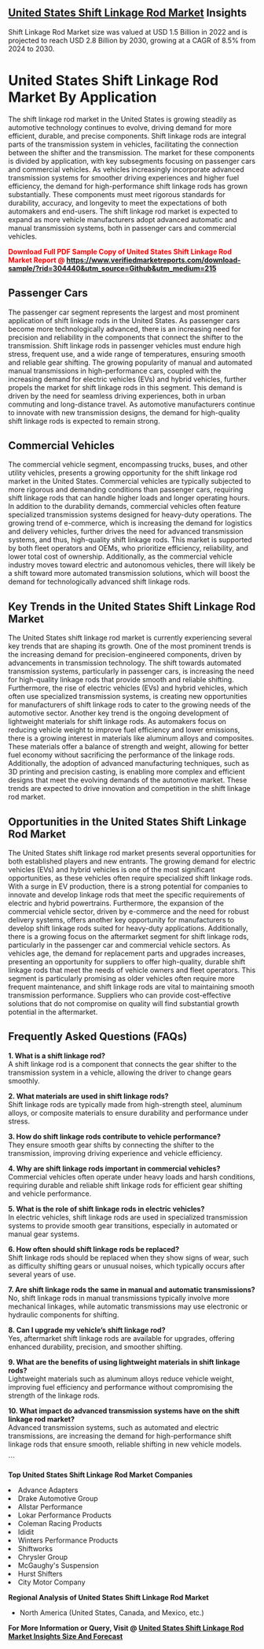 <h2><a href="https://www.verifiedmarketreports.com/download-sample/?rid=304440&amp;utm_source=Github&amp;utm_medium=215" target="_blank">United States Shift Linkage Rod Market</a> Insights</h2><p>Shift Linkage Rod Market size was valued at USD 1.5 Billion in 2022 and is projected to reach USD 2.8 Billion by 2030, growing at a CAGR of 8.5% from 2024 to 2030.</p><p> <h1>United States Shift Linkage Rod Market By Application</h1> <p>The shift linkage rod market in the United States is growing steadily as automotive technology continues to evolve, driving demand for more efficient, durable, and precise components. Shift linkage rods are integral parts of the transmission system in vehicles, facilitating the connection between the shifter and the transmission. The market for these components is divided by application, with key subsegments focusing on passenger cars and commercial vehicles. As vehicles increasingly incorporate advanced transmission systems for smoother driving experiences and higher fuel efficiency, the demand for high-performance shift linkage rods has grown substantially. These components must meet rigorous standards for durability, accuracy, and longevity to meet the expectations of both automakers and end-users. The shift linkage rod market is expected to expand as more vehicle manufacturers adopt advanced automatic and manual transmission systems, both in passenger cars and commercial vehicles. <strong><p><span class=""><span style="color: #ff0000;"><strong>Download Full PDF Sample Copy of United States Shift Linkage Rod Market Report</strong> @ </span><a href="https://www.verifiedmarketreports.com/download-sample/?rid=304440&amp;utm_source=Github&amp;utm_medium=215" target="_blank">https://www.verifiedmarketreports.com/download-sample/?rid=304440&amp;utm_source=Github&amp;utm_medium=215</a></span></p></strong> </p> <h2>Passenger Cars</h2> <p>The passenger car segment represents the largest and most prominent application of shift linkage rods in the United States. As passenger cars become more technologically advanced, there is an increasing need for precision and reliability in the components that connect the shifter to the transmission. Shift linkage rods in passenger vehicles must endure high stress, frequent use, and a wide range of temperatures, ensuring smooth and reliable gear shifting. The growing popularity of manual and automated manual transmissions in high-performance cars, coupled with the increasing demand for electric vehicles (EVs) and hybrid vehicles, further propels the market for shift linkage rods in this segment. This demand is driven by the need for seamless driving experiences, both in urban commuting and long-distance travel. As automotive manufacturers continue to innovate with new transmission designs, the demand for high-quality shift linkage rods is expected to remain strong. <h2>Commercial Vehicles</h2> <p>The commercial vehicle segment, encompassing trucks, buses, and other utility vehicles, presents a growing opportunity for the shift linkage rod market in the United States. Commercial vehicles are typically subjected to more rigorous and demanding conditions than passenger cars, requiring shift linkage rods that can handle higher loads and longer operating hours. In addition to the durability demands, commercial vehicles often feature specialized transmission systems designed for heavy-duty operations. The growing trend of e-commerce, which is increasing the demand for logistics and delivery vehicles, further drives the need for advanced transmission systems, and thus, high-quality shift linkage rods. This market is supported by both fleet operators and OEMs, who prioritize efficiency, reliability, and lower total cost of ownership. Additionally, as the commercial vehicle industry moves toward electric and autonomous vehicles, there will likely be a shift toward more automated transmission solutions, which will boost the demand for technologically advanced shift linkage rods. <h2>Key Trends in the United States Shift Linkage Rod Market</h2> <p>The United States shift linkage rod market is currently experiencing several key trends that are shaping its growth. One of the most prominent trends is the increasing demand for precision-engineered components, driven by advancements in transmission technology. The shift towards automated transmission systems, particularly in passenger cars, is increasing the need for high-quality linkage rods that provide smooth and reliable shifting. Furthermore, the rise of electric vehicles (EVs) and hybrid vehicles, which often use specialized transmission systems, is creating new opportunities for manufacturers of shift linkage rods to cater to the growing needs of the automotive sector. Another key trend is the ongoing development of lightweight materials for shift linkage rods. As automakers focus on reducing vehicle weight to improve fuel efficiency and lower emissions, there is a growing interest in materials like aluminum alloys and composites. These materials offer a balance of strength and weight, allowing for better fuel economy without sacrificing the performance of the linkage rods. Additionally, the adoption of advanced manufacturing techniques, such as 3D printing and precision casting, is enabling more complex and efficient designs that meet the evolving demands of the automotive market. These trends are expected to drive innovation and competition in the shift linkage rod market. <h2>Opportunities in the United States Shift Linkage Rod Market</h2> <p>The United States shift linkage rod market presents several opportunities for both established players and new entrants. The growing demand for electric vehicles (EVs) and hybrid vehicles is one of the most significant opportunities, as these vehicles often require specialized shift linkage rods. With a surge in EV production, there is a strong potential for companies to innovate and develop linkage rods that meet the specific requirements of electric and hybrid powertrains. Furthermore, the expansion of the commercial vehicle sector, driven by e-commerce and the need for robust delivery systems, offers another key opportunity for manufacturers to develop shift linkage rods suited for heavy-duty applications. Additionally, there is a growing focus on the aftermarket segment for shift linkage rods, particularly in the passenger car and commercial vehicle sectors. As vehicles age, the demand for replacement parts and upgrades increases, presenting an opportunity for suppliers to offer high-quality, durable shift linkage rods that meet the needs of vehicle owners and fleet operators. This segment is particularly promising as older vehicles often require more frequent maintenance, and shift linkage rods are vital to maintaining smooth transmission performance. Suppliers who can provide cost-effective solutions that do not compromise on quality will find substantial growth potential in the aftermarket. <h2>Frequently Asked Questions (FAQs)</h2> <p><strong>1. What is a shift linkage rod?</strong><br> A shift linkage rod is a component that connects the gear shifter to the transmission system in a vehicle, allowing the driver to change gears smoothly.</p> <p><strong>2. What materials are used in shift linkage rods?</strong><br> Shift linkage rods are typically made from high-strength steel, aluminum alloys, or composite materials to ensure durability and performance under stress.</p> <p><strong>3. How do shift linkage rods contribute to vehicle performance?</strong><br> They ensure smooth gear shifts by connecting the shifter to the transmission, improving driving experience and vehicle efficiency.</p> <p><strong>4. Why are shift linkage rods important in commercial vehicles?</strong><br> Commercial vehicles often operate under heavy loads and harsh conditions, requiring durable and reliable shift linkage rods for efficient gear shifting and vehicle performance.</p> <p><strong>5. What is the role of shift linkage rods in electric vehicles?</strong><br> In electric vehicles, shift linkage rods are used in specialized transmission systems to provide smooth gear transitions, especially in automated or manual gear systems.</p> <p><strong>6. How often should shift linkage rods be replaced?</strong><br> Shift linkage rods should be replaced when they show signs of wear, such as difficulty shifting gears or unusual noises, which typically occurs after several years of use.</p> <p><strong>7. Are shift linkage rods the same in manual and automatic transmissions?</strong><br> No, shift linkage rods in manual transmissions typically involve more mechanical linkages, while automatic transmissions may use electronic or hydraulic components for shifting.</p> <p><strong>8. Can I upgrade my vehicle’s shift linkage rod?</strong><br> Yes, aftermarket shift linkage rods are available for upgrades, offering enhanced durability, precision, and smoother shifting.</p> <p><strong>9. What are the benefits of using lightweight materials in shift linkage rods?</strong><br> Lightweight materials such as aluminum alloys reduce vehicle weight, improving fuel efficiency and performance without compromising the strength of the linkage rods.</p> <p><strong>10. What impact do advanced transmission systems have on the shift linkage rod market?</strong><br> Advanced transmission systems, such as automated and electric transmissions, are increasing the demand for high-performance shift linkage rods that ensure smooth, reliable shifting in new vehicle models.</p> ```</p><p><strong>Top United States Shift Linkage Rod Market Companies</strong></p><div data-test-id=""><p><li>Advance Adapters</li><li> Drake Automotive Group</li><li> Allstar Performance</li><li> Lokar Performance Products</li><li> Coleman Racing Products</li><li> Ididit</li><li> Winters Performance Products</li><li> Shiftworks</li><li> Chrysler Group</li><li> McGaughy's Suspension</li><li> Hurst Shifters</li><li> City Motor Company</li></p><div><strong>Regional Analysis of&nbsp;United States Shift Linkage Rod Market</strong></div><ul><li dir="ltr"><p dir="ltr">North America&nbsp;(United States, Canada, and Mexico, etc.)</p></li></ul><p><strong>For More Information or Query, Visit @&nbsp;</strong><strong><a href="https://www.verifiedmarketreports.com/product/shift-linkage-rod-market/?utm_source=Github&amp;utm_medium=215" target="_blank">United States Shift Linkage Rod Market Insights Size And Forecast</a></strong></p></div>
